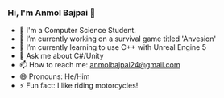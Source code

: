 ### Hi, I'm Anmol Bajpai 👋

- 🏫 I'm a Computer Science Student.
- 🔭 I’m currently working on a survival game titled 'Anvesion'
- 🌱 I’m currently learning to use C++ with Unreal Engine 5
- 💬 Ask me about C#/Unity
- 📫 How to reach me: anmolbajpai24@gmail.com
- 😄 Pronouns: He/Him
- ⚡ Fun fact: I like riding motorcycles!

